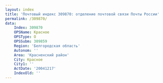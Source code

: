 ```yaml
---
layout: index
title: 'Почтовый индекс 309870: отделение почтовой связи Почты России'
permalink: /309870/
data:
    Index: 309870
    OPSName: Красное
    OPSType: О
    OPSSubm: 309859
    Region: 'Белгородская область'
    Autonom: ''
    Area: 'Красненский район'
    City: Красное
    City1: ''
    ActDate: '20041217'
    IndexOld: ''
---
```

